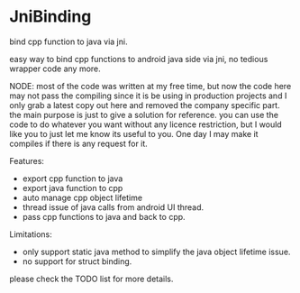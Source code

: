 # JniBinding
bind cpp function to java via jni.


easy way to bind cpp functions to android java side via jni, no tedious wrapper code any more.

NODE:
most of the code was written at my free time, but now the code here may not pass the compiling 
since it is be using in production projects and I only grab a latest copy out here and removed the company specific part.
the main purpose is just to give a solution for reference. 
you can use the code to do whatever you want without any licence restriction, but I would like you
to just let me know its useful to you.
One day I may make it compiles if there is any request for it.


Features:
- export cpp function to java
- export java function to cpp
- auto manage cpp object lifetime 
- thread issue of java calls from android UI thread.
- pass cpp functions to java and back to cpp.

Limitations: 
- only support static java method to simplify the java object lifetime issue.
- no support for struct binding.

please check the TODO list for more details.


